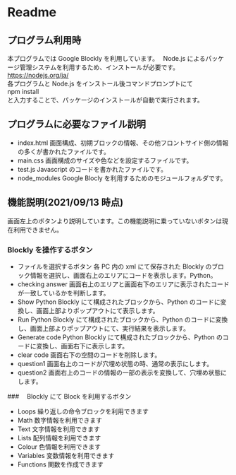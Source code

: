 # Readme

## プログラム利用時

本プログラムでは Google Blockly を利用しています。　
Node.js によるパッケージ管理システムを利用するため、インストールが必要です。  
https://nodejs.org/ja/  
各プログラムと Node.js をインストール後コマンドプロンプトにて  
npm install  
と入力することで、パッケージのインストールが自動で実行されます。

## プログラムに必要なファイル説明

- index.html
画面構成、初期ブロックの情報、その他フロントサイド側の情報の多くが書かれたファイルです。
- main.css
画面構成のサイズや色などを設定するファイルです。
- test.js
Javascript のコードを書かれたファイルです。
- node_modules
Google Blocly を利用するためのモジュールフォルダです。

## 機能説明(2021/09/13 時点)

画面左上のボタンより説明しています。この機能説明に乗っていないボタンは現在利用できません。

### Blockly を操作するボタン

- ファイルを選択するボタン
各 PC 内の xml にて保存された Blockly のブロック情報を選択し、画面右上のエリアにコードを表示します。Python。
- checking answer
画面右上のエリアと画面右下のエリアに表示されたコードが一致しているかを判断します。
- Show Python
Blockly にて構成されたブロックから、Python のコードに変換し、画面上部よりポップアウトにて表示します。
- Run Python
Blockly にて構成されたブロックから、Python のコードに変換し、画面上部よりポップアウトにて、実行結果を表示します。
- Generate code Python
Blockly にて構成されたブロックから、Python のコードに変換し、画面右下に表示します。
- clear code
画面右下の空間のコードを削除します。
- question1
画面右上のコードが穴埋め状態の時、通常の表示にします。
- question2
画面右上のコードの情報の一部の表示を変換して、穴埋め状態にします。

###　 Blockly にて Block を利用するボタン
- Loops
繰り返しの命令ブロックを利用できます
- Math
数字情報を利用できます
- Text
文字情報を利用できます
- Lists
配列情報を利用できます
- Colour
色情報を利用できます
- Variables
変数情報を利用できます
- Functions
関数を作成できます
